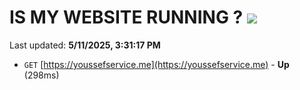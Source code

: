 # IS MY WEBSITE RUNNING ? [![](https://img.shields.io/static/v1?label=Sponsor&message=%E2%9D%A4&logo=GitHub&color=%23fe8e86)](https://github.com/sponsors/Youssef-Lehmam)

Last updated: **5/11/2025, 3:31:17 PM**

- `GET` [https://youssefservice.me](https://youssefservice.me) - **Up** (298ms)
